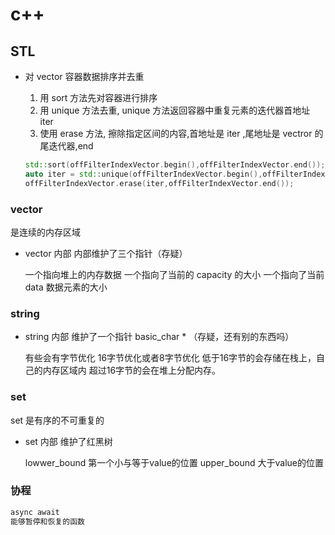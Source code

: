 # c++

## STL

- 对 vector 容器数据排序并去重
  1. 用 sort 方法先对容器进行排序
  2. 用 unique 方法去重, unique 方法返回容器中重复元素的迭代器首地址 iter
  3. 使用 erase 方法, 擦除指定区间的内容,首地址是 iter ,尾地址是 vectror 的尾迭代器,end

  ```cpp
  std::sort(offFilterIndexVector.begin(),offFilterIndexVector.end());
  auto iter = std::unique(offFilterIndexVector.begin(),offFilterIndexVector.end());
  offFilterIndexVector.erase(iter,offFilterIndexVector.end());
  ```

### vector

  是连续的内存区域

  - vector 内部
    内部维护了三个指针（存疑）

    一个指向堆上的内存数据
    一个指向了当前的 capacity 的大小
    一个指向了当前 data 数据元素的大小

### string 

  - string 内部
    维护了一个指针 basic_char * （存疑，还有别的东西吗）

    有些会有字节优化
    16字节优化或者8字节优化
    低于16字节的会存储在栈上，自己的内存区域内
    超过16字节的会在堆上分配内存。

### set

  set 是有序的不可重复的

  - set 内部
    维护了红黑树

    lowwer_bound 第一个小与等于value的位置
    upper_bound 大于value的位置

### 协程

```cpp
async await
能够暂停和恢复的函数
```
